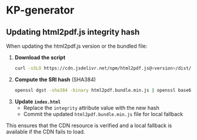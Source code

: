 # KP-generator

## Updating html2pdf.js integrity hash

When updating the html2pdf.js version or the bundled file:

1. **Download the script**
   ```bash
   curl -sSLO https://cdn.jsdelivr.net/npm/html2pdf.js@<version>/dist/html2pdf.bundle.min.js
   ```
2. **Compute the SRI hash** (SHA384)
   ```bash
   openssl dgst -sha384 -binary html2pdf.bundle.min.js | openssl base64 -A
   ```
3. **Update `index.html`**
   - Replace the `integrity` attribute value with the new hash
   - Commit the updated `html2pdf.bundle.min.js` file for local fallback

This ensures that the CDN resource is verified and a local fallback is available if the CDN fails to load.

